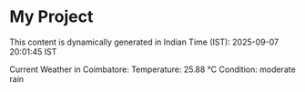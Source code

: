# My Project

This content is dynamically generated in Indian Time (IST): 2025-09-07 20:01:45 IST


Current Weather in Coimbatore:
Temperature: 25.88 °C
Condition: moderate rain
